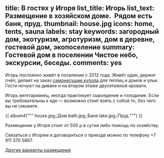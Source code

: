 title: В гостях у Игоря
list_title: Игорь
list_text: Размещение в хозяйском доме.  Рядом есть баня, пруд.
thumbnail: house.jpg
icons: home, tents, sauna
labels: stay
keywords: загородный дом, экотуризм, агротуризм, дом в деревне, гостевой дом, экопоселение
summary: Гостевой дом в поселении Чистое небо, экскурсии, беседы.
comments: yes
---
Игорь постоянно живёт в поселении с 2012 года.
Живёт один, держит пчёл, делает на заказ [самонесущие купола](http://magazin.chistoe-nebo.org/items/18/) для теплиц и домов и ульи.
Гости ночуют на диване и на втором этаже двухэтажной кровати.

Игорь вегетарианец, иногда практикует сыроедение и голодание.
Если вы требовательны к еде — возможно стоит взять с собой то, без чего вы не сможете.

{{ album4("""
house.jpg;;Дом
bath.jpg;;Баня
lake.jpg;;Пруд
""") }}

Размещение у Игоря стоит от 500 р в сутки либо помощь по хозяйству.

Связаться с Игорем и договориться о приезде можно по телефону +7 911 370 5867.

[Другие варианты размещения](/stay/)
